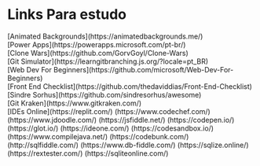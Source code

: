 # Links Para estudo
<table>
[Animated Backgrounds](https://animatedbackgrounds.me/)<br>
[Power Apps](https://powerapps.microsoft.com/pt-br/)<br>
[Clone Wars](https://github.com/GorvGoyl/Clone-Wars)<br>
[Git Simulator](https://learngitbranching.js.org/?locale=pt_BR)<br>
[Web Dev For Beginners](https://github.com/microsoft/Web-Dev-For-Beginners)<br>  
[Front End Checklist](https://github.com/thedaviddias/Front-End-Checklist)<br>
[Sindre Sorhus](https://github.com/sindresorhus/awesome)<br>
[Git Kraken](https://www.gitkraken.com/)<br>
[IDEs Online](https://replit.com/)
 (https://www.codechef.com/)
 (https://www.jdoodle.com/)
 (https://jsfiddle.net/)
 (https://codepen.io/)
 (https://glot.io/)
 (https://ideone.com/)
 (https://codesandbox.io/)
 (https://www.compilejava.net/)
 (https://codebunk.com/)
 (http://sqlfiddle.com/)
 (https://www.db-fiddle.com/)
 (https://sqlize.online/)
 (https://rextester.com/)
 (https://sqliteonline.com/)
  
</table>
